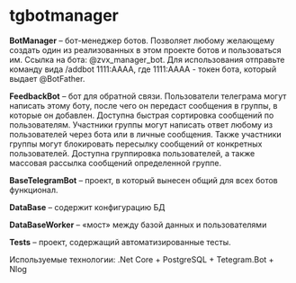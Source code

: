 # tgbotmanager

**BotManager** – бот-менеджер ботов. Позволяет любому желающему создать один из реализованных в этом проекте ботов и пользоваться им. Ссылка на бота: @zvx_manager_bot. Для использования отправьте команду вида /addbot 1111:AAAA, где 1111:AAAA - токен бота, который выдает @BotFather.

**FeedbackBot** – бот для обратной связи. Пользователи телеграма могут написать этому боту, после чего он передаст сообщения в группы, в которые он добавлен. Доступна быстрая сортировка сообщений по пользователям. Участники группы могут написать ответ любому из пользователей через бота или в личные сообщения. Также участники группы могут блокировать пересылку сообщений от конкретных пользователей. Доступна группировка пользователей, а также массовая рассылка сообщений определенной группе.

**BaseTelegramBot** – проект, в который вынесен общий для всех ботов функционал.

**DataBase** – содержит конфигурацию БД

**DataBaseWorker** – «мост» между базой данных и пользователями

**Tests** – проект, содержащий автоматизированные тесты.


Используемые технологии: .Net Core + PostgreSQL + Tetegram.Bot + Nlog


